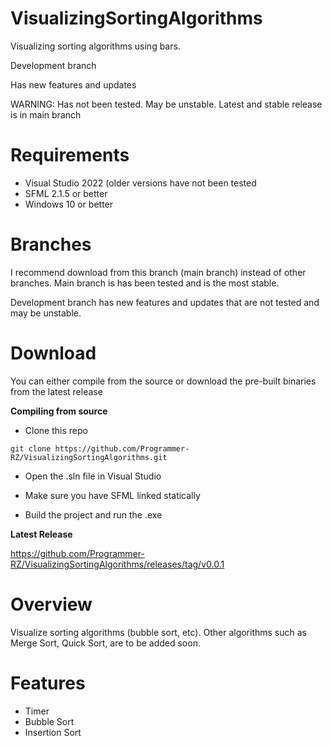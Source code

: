 # VisualizingSortingAlgorithms
Visualizing sorting algorithms using bars.

Development branch

Has new features and updates

WARNING: Has not been tested. May be unstable. Latest and stable release is in main branch

# Requirements
- Visual Studio 2022 (older versions have not been tested
- SFML 2.1.5 or better
- Windows 10 or better

# Branches
I recommend download from this branch (main branch) instead of other branches. Main branch is has been tested and is the most stable.

Development branch has new features and updates that are not tested and may be unstable.

# Download
You can either compile from the source or download the pre-built binaries from the latest release

**Compiling from source**

- Clone this repo
```
git clone https://github.com/Programmer-RZ/VisualizingSortingAlgorithms.git
```
- Open the .sln file in Visual Studio
- Make sure you have SFML linked statically

- Build the project and run the .exe

**Latest Release**

https://github.com/Programmer-RZ/VisualizingSortingAlgorithms/releases/tag/v0.0.1

# Overview
Visualize sorting algorithms (bubble sort, etc). Other algorithms such as Merge Sort, Quick Sort, are to be added soon.

# Features
- Timer
- Bubble Sort
- Insertion Sort
